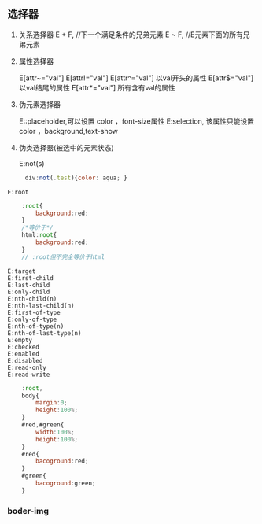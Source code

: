 ## 选择器

1. 关系选择器
    E + F, //下一个满足条件的兄弟元素
    E ~ F, //E元素下面的所有兄弟元素

2. 属性选择器

    E[attr~="val"]
    E[attr!="val"]
    E[attr^="val"] 以val开头的属性
    E[attr$="val"]  以val结尾的属性
    E[attr*="val"]  所有含有val的属性

3. 伪元素选择器

    E::placeholder,可以设置 color ，font-size属性
    E:selection, 该属性只能设置 color ，background,text-show

4. 伪类选择器(被选中的元素状态)
    
    E:not(s)  
```js    
     div:not(.test){color: aqua; }
```
    E:root
```js
    :root{
        background:red;
    }
    /*等价于*/
    html:root{
        background:red;
    }
    // :root但不完全等价于html
```
    E:target
    E:first-child
    E:last-child
    E:only-child
    E:nth-child(n)
    E:nth-last-child(n)
    E:first-of-type
    E:only-of-type
    E:nth-of-type(n)
    E:nth-of-last-type(n)
    E:empty
    E:checked
    E:enabled
    E:disabled
    E:read-only
    E:read-write


<!-- 宽高等于屏幕宽高 -->
```js
    :root,
    body{
        margin:0;
        height:100%;
    }
    #red,#green{
        width:100%;
        height:100%;
    }
    #red{
        bacoground:red;
    }
    #green{
        bacoground:green;
    }
```

### boder-img

    


